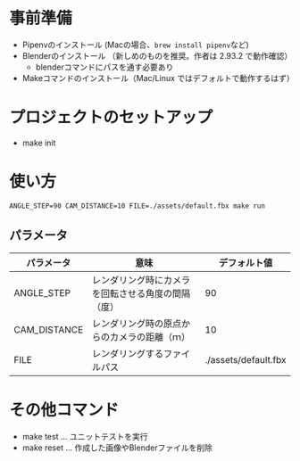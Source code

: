# 事前準備
- Pipenvのインストール (Macの場合、`brew install pipenv`など)
- Blenderのインストール （新しめのものを推奨。作者は 2.93.2 で動作確認）
    - blenderコマンドにパスを通す必要あり
- Makeコマンドのインストール（Mac/Linux ではデフォルトで動作するはず）

# プロジェクトのセットアップ
- make init

# 使い方

`ANGLE_STEP=90 CAM_DISTANCE=10 FILE=./assets/default.fbx make run`

## パラメータ

| パラメータ   | 意味                                               | デフォルト値         | 
| ------------ | -------------------------------------------------- | -------------------- | 
| ANGLE_STEP   | レンダリング時にカメラを回転させる角度の間隔（度） | 90                   | 
| CAM_DISTANCE | レンダリング時の原点からのカメラの距離（ｍ）       | 10                   | 
| FILE         | レンダリングするファイルパス                       | ./assets/default.fbx | 


# その他コマンド
- make test ... ユニットテストを実行
- make reset ... 作成した画像やBlenderファイルを削除